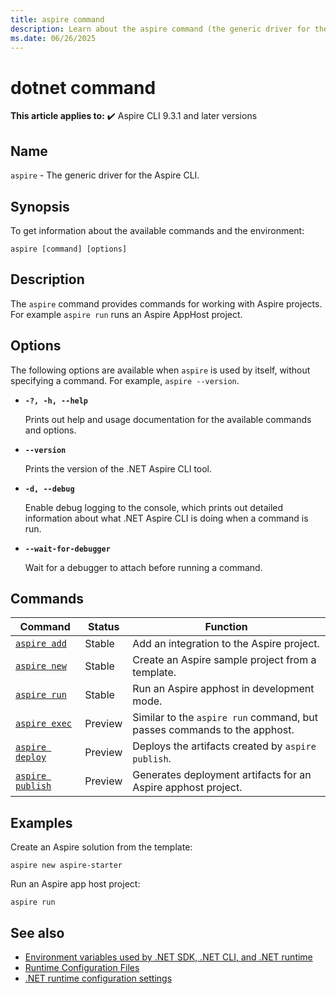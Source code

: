 ```yaml
---
title: aspire command
description: Learn about the aspire command (the generic driver for the Aspire CLI) and its usage.
ms.date: 06/26/2025
---
```

# dotnet command

**This article applies to:** ✔️ Aspire CLI 9.3.1 and later versions

## Name

`aspire` - The generic driver for the Aspire CLI.

## Synopsis

To get information about the available commands and the environment:

```dotnetcli
aspire [command] [options]
```

## Description

The `aspire` command provides commands for working with Aspire projects. For example `aspire run` runs an Aspire AppHost project.

## Options

The following options are available when `aspire` is used by itself, without specifying a command. For example, `aspire --version`.

- **`-?, -h, --help`**

  Prints out help and usage documentation for the available commands and options.

- **`--version`**

  Prints the version of the .NET Aspire CLI tool.

- **`-d, --debug`**

  Enable debug logging to the console, which prints out detailed information about what .NET Aspire CLI is doing when a command is run.

- **`--wait-for-debugger`**

  Wait for a debugger to attach before running a command.

## Commands

| Command                               | Status  | Function                                                                 |
|---------------------------------------|---------|--------------------------------------------------------------------------|
| [`aspire add`](aspire-add.md)         | Stable  | Add an integration to the Aspire project.                                |
| [`aspire new`](aspire-new.md)         | Stable  | Create an Aspire sample project from a template.                         |
| [`aspire run`](aspire-run.md)         | Stable  | Run an Aspire apphost in development mode.                               |
| [`aspire exec`](aspire-exec.md)       | Preview | Similar to the `aspire run` command, but passes commands to the apphost. |
| [`aspire deploy`](aspire-deploy.md)   | Preview | Deploys the artifacts created by `aspire publish`.                       |
| [`aspire publish`](aspire-publish.md) | Preview | Generates deployment artifacts for an Aspire apphost project.            |

## Examples

Create an Aspire solution from the template:

```Command
aspire new aspire-starter
```

Run an Aspire app host project:

```Command
aspire run
```

## See also

- [Environment variables used by .NET SDK, .NET CLI, and .NET runtime](dotnet-environment-variables.md)
- [Runtime Configuration Files](https://github.com/dotnet/sdk/blob/main/documentation/specs/runtime-configuration-file.md)
- [.NET runtime configuration settings](../runtime-config/index.md)